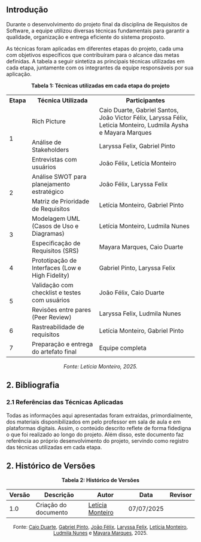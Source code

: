 ## Introdução 

Durante o desenvolvimento do projeto final da disciplina de Requisitos de Software, a equipe utilizou diversas técnicas fundamentais para garantir a qualidade, organização e entrega eficiente do sistema proposto.  

As técnicas foram aplicadas em diferentes etapas do projeto, cada uma com objetivos específicos que contribuíram para o alcance das metas definidas. A tabela a seguir sintetiza as principais técnicas utilizadas em cada etapa, juntamente com os integrantes da equipe responsáveis por sua aplicação.

<p style="text-align: center"><b>Tabela 1: Técnicas utilizadas em cada etapa do projeto</b></p>

<table>
  <tr>
    <th>Etapa</th>
    <th>Técnica Utilizada</th>
    <th>Participantes</th>
  </tr>
  <tr>
    <td rowspan="3">1</td>
    <td>Rich Picture</td>
    <td>Caio Duarte, Gabriel Santos, João Victor Félix, Laryssa Félix, Leticia Monteiro, Ludmila Aysha e Mayara Marques</td>
  </tr>
  <tr>
    <td>Análise de Stakeholders</td>
    <td>Laryssa Felix, Gabriel Pinto</td>
  </tr>
  <tr>
    <td>Entrevistas com usuários</td>
    <td>João Félix, Letícia Monteiro</td>
  </tr>
  <tr>
    <td rowspan="2">2</td>
    <td>Análise SWOT para planejamento estratégico</td>
    <td>João Félix, Laryssa Felix</td>
  </tr>
  <tr>
    <td>Matriz de Prioridade de Requisitos</td>
    <td>Letícia Monteiro, Gabriel Pinto</td>
  </tr>
  <tr>
    <td rowspan="2">3</td>
    <td>Modelagem UML (Casos de Uso e Diagramas)</td>
    <td>Letícia Monteiro, Ludmila Nunes</td>
  </tr>
  <tr>
    <td>Especificação de Requisitos (SRS)</td>
    <td>Mayara Marques, Caio Duarte</td>
  </tr>
  <tr>
    <td>4</td>
    <td>Prototipação de Interfaces (Low e High Fidelity)</td>
    <td>Gabriel Pinto, Laryssa Felix</td>
  </tr>
  <tr>
    <td rowspan="2">5</td>
    <td>Validação com checklist e testes com usuários</td>
    <td>João Félix, Caio Duarte</td>
  </tr>
  <tr>
    <td>Revisões entre pares (Peer Review)</td>
    <td>Laryssa Felix, Ludmila Nunes</td>
  </tr>
  <tr>
    <td>6</td>
    <td>Rastreabilidade de requisitos</td>
    <td>Letícia Monteiro, Gabriel Pinto</td>
  </tr>
  <tr>
    <td>7</td>
    <td>Preparação e entrega do artefato final</td>
    <td>Equipe completa</td>
  </tr>
</table>

<p style="text-align: center"><i>Fonte: Letícia Monteiro, 2025.</i></p>


## 2. Bibliografia

### 2.1 Referências das Técnicas Aplicadas

Todas as informações aqui apresentadas foram extraídas, primordialmente, dos materiais disponibilizados em pelo professor em sala de aula e em plataformas digitais. Assim, o conteúdo descrito reflete de forma fidedigna o que foi realizado ao longo do projeto. Além disso, este documento faz referência ao próprio desenvolvimento do projeto, servindo como registro das técnicas utilizadas em cada etapa.

## 2. Histórico de Versões

<p style="text-align: center"><b>Tabela 2: Histórico de Versões</b></p>

| Versão | Descrição                     | Autor                                                 | Data       | Revisor                                         |
|--------|---------------------------------|-------------------------------------------------------|------------|-------------------------------------------------|
| 1.0    | Criação do documento           | [Letícia Monteiro](https://github.com/LeticiaMonteiroo) | 07/07/2025 |  |

<font size="2"><p style="text-align: center">Fonte: [Caio Duarte](https://github.com/caioduart3), [Gabriel Pinto](https://github.com/GabrielSPinto), [João Félix](https://github.com/joaofmoreiraa), [Laryssa Felix](https://github.com/felixlaryssa), [Letícia Monteiro](https://github.com/LeticiaMonteiroo), [Ludmila Nunes](https://github.com/ludmilaaysha) e [Mayara Marques](https://github.com/maymarquee), 2025.</p></font>


